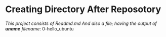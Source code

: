 # Creating Directory After Reposotory

_This project consists of Readmd.md_
_And also a file; having the output of **uname**_
_filename_: 0-hello_ubuntu

